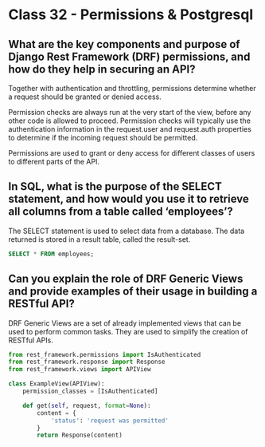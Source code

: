 # Class 32 - Permissions & Postgresql

## What are the key components and purpose of Django Rest Framework (DRF) permissions, and how do they help in securing an API?

Together with authentication and throttling, permissions determine whether a request should be granted or denied access.

Permission checks are always run at the very start of the view, before any other code is allowed to proceed. Permission checks will typically use the authentication information in the request.user and request.auth properties to determine if the incoming request should be permitted.

Permissions are used to grant or deny access for different classes of users to different parts of the API.

## In SQL, what is the purpose of the SELECT statement, and how would you use it to retrieve all columns from a table called ‘employees’?

The SELECT statement is used to select data from a database. The data returned is stored in a result table, called the result-set.

```sql
SELECT * FROM employees;
```

## Can you explain the role of DRF Generic Views and provide examples of their usage in building a RESTful API?

DRF Generic Views are a set of already implemented views that can be used to perform common tasks. They are used to simplify the creation of RESTful APIs.

```python
from rest_framework.permissions import IsAuthenticated
from rest_framework.response import Response
from rest_framework.views import APIView

class ExampleView(APIView):
    permission_classes = [IsAuthenticated]

    def get(self, request, format=None):
        content = {
            'status': 'request was permitted'
        }
        return Response(content)
```
